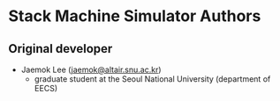 # Stack Machine Simulator Authors

## Original developer

- Jaemok Lee (<jaemok@altair.snu.ac.kr>)
  - graduate student at the Seoul National University (department of EECS)
